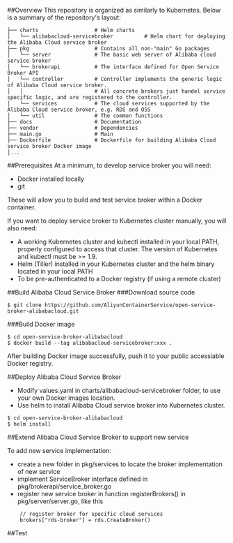 ##Overview
This repository is organized as similarly to Kubernetes. Below is a summary of the repository's layout:
```
├── charts                  # Helm charts
│   └── alibabacloud-servicebroker          # Helm chart for deploying the Alibaba Cloud service broker
├── pkg                     # Contains all non-"main" Go packages
│   └── server              # The basic web server of Alibaba cloud service broker
│   └── brokerapi           # The interface defined for Open Service Broker API
│   └── controller          # Controller implements the generic logic of Alibaba Cloud service broker.
│   │                       # All concrete brokers just handel service specific logic, and are registered to the controller.
│   └── services            # The cloud services supported by the Alibaba Cloud service broker, e.g. RDS and OSS
│   └── util                # The common functions
├── docs                    # Documentation
├── vendor                  # Dependencies
├── main.go                 # Main
├── Dockerfile              # Dockerfile for building Alibaba Cloud service broker Docker image
│...

```
##Prerequisites
At a minimum, to develop service broker you will need:

* Docker installed locally
* git
 
These will allow you to build and test service broker within a Docker container.

If you want to deploy service broker to Kubernetes cluster manually, you will also need:

* A working Kubernetes cluster and kubectl installed in your local PATH, properly configured to access that cluster. The version of Kubernetes and kubectl must be >= 1.9.
* Helm (Tiller) installed in your Kubernetes cluster and the helm binary located in your local PATH
* To be pre-authenticated to a Docker registry (if using a remote cluster)

##Build Alibaba Cloud Service Broker
###Download source code

```
$ git clone https://github.com/AliyunContainerService/open-service-broker-alibabacloud.git
```
###Build Docker image

```
$ cd open-service-broker-alibabacloud
$ docker build --tag alibabacloud-servicebroker:xxx .
```
After building Docker image successfully, push it to your public accessiable Docker registry.

##Deploy Alibaba Cloud Service Broker

* Modify values.yaml in charts/alibabacloud-servicebroker folder, to use your own Docker images location.
* Use helm to install Alibaba Cloud service broker into Kubernetes cluster.

```
$ cd open-service-broker-alibabacloud
$ helm install
```

##Extend Alibaba Cloud Service Broker to support new service

To add new service implementation:
* create a new folder in pkg/services to locate the broker implementation of new service
* implement ServiceBroker interface defined in pkg/brokerapi/service_broker.go
* register new service broker in function registerBrokers() in pkg/server/server.go, like this

```
	// register broker for specific cloud services
	brokers["rds-broker"] = rds.CreateBroker()
```
##Test
